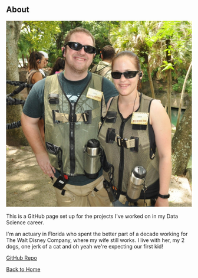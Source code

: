 ## About

![kyle](https://github.com/jkylemorris/MDSC-Portfolio-Kyle-Morris/blob/main/profile.jpg?raw=true)

This is a GitHub page set up for the projects I've worked on in my Data Science career.

I'm an actuary in Florida who spent the better part of a decade working for The Walt Disney Company, where my wife still works. I live with her, my 2 dogs, one jerk of a cat and oh yeah we're expecting our first kid!

[GitHub Repo](https://github.com/jkylemorris/MDSC-Portfolio-Kyle-Morris/)

[Back to Home](https://jkylemorris.github.io/MDSC-Portfolio-Kyle-Morris/)

